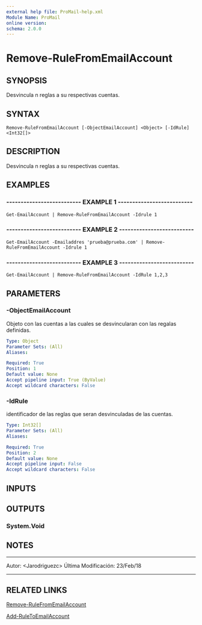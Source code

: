 ```yaml
---
external help file: ProMail-help.xml
Module Name: ProMail
online version: 
schema: 2.0.0
---
```


# Remove-RuleFromEmailAccount

## SYNOPSIS
Desvincula n reglas a su respectivas cuentas.

## SYNTAX

```
Remove-RuleFromEmailAccount [-ObjectEmailAccount] <Object> [-IdRule] <Int32[]>
```

## DESCRIPTION
Desvincula n reglas a su respectivas cuentas.

## EXAMPLES

### -------------------------- EXAMPLE 1 --------------------------
```
Get-EmailAccount | Remove-RuleFromEmailAccount -Idrule 1
```

### -------------------------- EXAMPLE 2 --------------------------
```
Get-EmailAccount -Emailaddres 'prueba@prueba.com' | Remove-RuleFromEmailAccount -Idrule 1
```

### -------------------------- EXAMPLE 3 --------------------------
```
Get-EmailAccount | Remove-RuleFromEmailAccount -IdRule 1,2,3
```

## PARAMETERS

### -ObjectEmailAccount
Objeto con las cuentas a las cuales se desvincularan con las regalas definidas.

```yaml
Type: Object
Parameter Sets: (All)
Aliases: 

Required: True
Position: 1
Default value: None
Accept pipeline input: True (ByValue)
Accept wildcard characters: False
```

### -IdRule
identificador de las reglas que seran desvinculadas de las cuentas.

```yaml
Type: Int32[]
Parameter Sets: (All)
Aliases: 

Required: True
Position: 2
Default value: None
Accept pipeline input: False
Accept wildcard characters: False
```

## INPUTS

## OUTPUTS

### System.Void

## NOTES
---------------------------------------------------------
Autor: \<Jarodriguezc\>
Última Modificación: 23/Feb/18

---------------------------------------------------------

## RELATED LINKS

[Remove-RuleFromEmailAccount](Remove-RuleFromEmailAccount.md)

[Add-RuleToEmailAccount](Add-RuleToEmailAccount.md)
